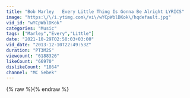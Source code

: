```yaml
---
title: "Bob Marley   Every Little Thing Is Gonna Be Alright LYRICS"
image: "https:\/\/i.ytimg.com\/vi\/wYCpWblDKok\/hqdefault.jpg"
vid_id: "wYCpWblDKok"
categories: "Music"
tags: ["Marley","Every","Little"]
date: "2021-10-29T02:50:03+03:00"
vid_date: "2013-12-10T22:49:53Z"
duration: "PT3M2S"
viewcount: "6188326"
likeCount: "66970"
dislikeCount: "1864"
channel: "MC Sebek"
---
```

{% raw %}{% endraw %}
